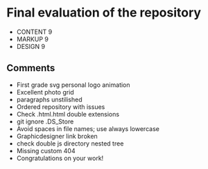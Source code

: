 # Final evaluation of the repository
- CONTENT  9
- MARKUP 9
- DESIGN 9

## Comments
- First grade svg personal logo animation
- Excellent photo grid 
- paragraphs unstilished 
- Ordered repository with issues
- Check .html.html double extensions
- git ignore .DS_Store
- Avoid spaces in file names; use always lowercase
- Graphicdesigner link broken
- check double js directory nested tree
- Missing custom 404
- Congratulations on your work!
